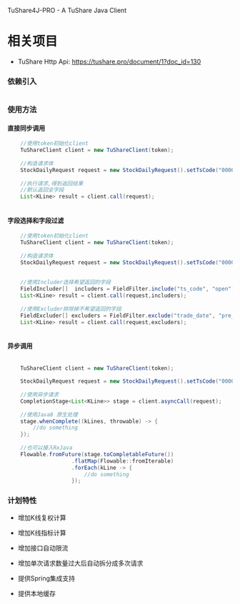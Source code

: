 TuShare4J-PRO     -     A TuShare Java Client

# 相关项目
- TuShare Http Api: https://tushare.pro/document/1?doc_id=130

### 依赖引入
```xml
```

### 使用方法

#### 直接同步调用
```java
    //使用token初始化client
    TuShareClient client = new TuShareClient(token);
    
    //构造请求体
    StockDailyRequest request = new StockDailyRequest().setTsCode("000001.SZ");
    
    //执行请求,得到返回结果
    //默认返回全字段
    List<KLine> result = client.call(request);
    
```

#### 字段选择和字段过滤
```java
    //使用token初始化client
    TuShareClient client = new TuShareClient(token);
    
    //构造请求体
    StockDailyRequest request = new StockDailyRequest().setTsCode("000001.SZ");
    
    
    //使用Includer选择希望返回的字段
    FieldIncluder[]  includers = FieldFilter.include("ts_code", "open");
    List<KLine> result = client.call(request,includers);
    
    //使用Excluder排除掉不希望返回的字段
    FieldExcluder[] excluders = FieldFilter.exclude("trade_date", "pre_close");
    List<KLine> result = client.call(request,excluders);
       
```


#### 异步调用
```java
    
    TuShareClient client = new TuShareClient(token);
    
    StockDailyRequest request = new StockDailyRequest().setTsCode("000001.SZ");
    
    //使用异步请求
    CompletionStage<List<KLine>> stage = client.asyncCall(request);
    
    //使用Java8 原生处理
    stage.whenComplete((kLines, throwable) -> {
        //do something
    });
    
    //也可以接入RxJava
    Flowable.fromFuture(stage.toCompletableFuture())
                    .flatMap(Flowable::fromIterable)
                    .forEach(kLine -> {
                        //do something
                    });
```

### 计划特性

- 增加K线复权计算
- 增加K线指标计算
- 增加接口自动限流
- 增加单次请求数量过大后自动拆分成多次请求

- 提供Spring集成支持
- 提供本地缓存